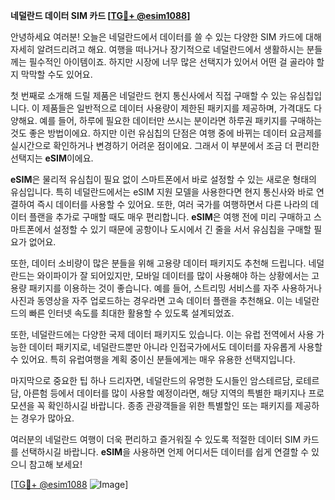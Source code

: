 **네덜란드 데이터 SIM 카드 [[TG💪+ @esim1088](https://t.me/s/esim1088)]**

안녕하세요 여러분! 오늘은 네덜란드에서 데이터를 쓸 수 있는 다양한 SIM 카드에 대해 자세히 알려드리려고 해요. 여행을 떠나거나 장기적으로 네덜란드에서 생활하시는 분들께는 필수적인 아이템이죠. 하지만 시장에 너무 많은 선택지가 있어서 어떤 걸 골라야 할지 막막할 수도 있어요.

첫 번째로 소개해 드릴 제품은 네덜란드 현지 통신사에서 직접 구매할 수 있는 유심칩입니다. 이 제품들은 일반적으로 데이터 사용량이 제한된 패키지를 제공하며, 가격대도 다양해요. 예를 들어, 하루에 필요한 데이터만 쓰시는 분이라면 하루권 패키지를 구매하는 것도 좋은 방법이에요. 하지만 이런 유심칩의 단점은 여행 중에 바뀌는 데이터 요금제를 실시간으로 확인하거나 변경하기 어려운 점이에요. 그래서 이 부분에서 조금 더 편리한 선택지는 **eSIM**이에요.

**eSIM**은 물리적 유심칩이 필요 없이 스마트폰에서 바로 설정할 수 있는 새로운 형태의 유심입니다. 특히 네덜란드에서는 eSIM 지원 모델을 사용한다면 현지 통신사와 바로 연결하여 즉시 데이터를 사용할 수 있어요. 또한, 여러 국가를 여행하면서 다른 나라의 데이터 플랜을 추가로 구매할 때도 매우 편리합니다. **eSIM**은 여행 전에 미리 구매하고 스마트폰에서 설정할 수 있기 때문에 공항이나 도시에서 긴 줄을 서서 유심칩을 구매할 필요가 없어요.

또한, 데이터 소비량이 많은 분들을 위해 고용량 데이터 패키지도 추천해 드립니다. 네덜란드는 와이파이가 잘 되어있지만, 모바일 데이터를 많이 사용해야 하는 상황에서는 고용량 패키지를 이용하는 것이 좋습니다. 예를 들어, 스트리밍 서비스를 자주 사용하거나 사진과 동영상을 자주 업로드하는 경우라면 고속 데이터 플랜을 추천해요. 이는 네덜란드의 빠른 인터넷 속도를 최대한 활용할 수 있도록 설계되었죠.

또한, 네덜란드에는 다양한 국제 데이터 패키지도 있습니다. 이는 유럽 전역에서 사용 가능한 데이터 패키지로, 네덜란드뿐만 아니라 인접국가에서도 데이터를 자유롭게 사용할 수 있어요. 특히 유럽여행을 계획 중이신 분들에게는 매우 유용한 선택지입니다.

마지막으로 중요한 팁 하나 드리자면, 네덜란드의 유명한 도시들인 암스테르담, 로테르담, 아른험 등에서 데이터를 많이 사용할 예정이라면, 해당 지역의 특별한 패키지나 프로모션을 꼭 확인하시길 바랍니다. 종종 관광객들을 위한 특별할인 또는 패키지를 제공하는 경우가 많아요.

여러분의 네덜란드 여행이 더욱 편리하고 즐거워질 수 있도록 적절한 데이터 SIM 카드를 선택하시길 바랍니다. **eSIM**을 사용하면 언제 어디서든 데이터를 쉽게 연결할 수 있으니 참고해 보세요! 

[[TG💪+ @esim1088](https://t.me/s/esim1088) ![Image](https://i.postimg.cc/Y0z9fWf4/image.png)]